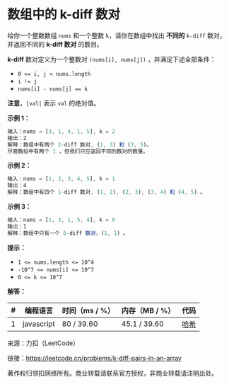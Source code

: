 # 数组中的 k-diff 数对

给你一个整数数组 `nums` 和一个整数 `k`，请你在数组中找出 **不同的** `k-diff` 数对，并返回不同的 **k-diff 数对** 的数目。

**k-diff** 数对定义为一个整数对 `(nums[i], nums[j])` ，并满足下述全部条件：

- `0 <= i, j < nums.length`
- `i != j`
- `nums[i] - nums[j] == k`

**注意**，`|val|` 表示 `val` 的绝对值。

**示例 1：**

``` javascript
输入：nums = [3, 1, 4, 1, 5], k = 2
输出：2
解释：数组中有两个 2-diff 数对, (1, 3) 和 (3, 5)。
尽管数组中有两个 1 ，但我们只应返回不同的数对的数量。
```

**示例 2：**

``` javascript
输入：nums = [1, 2, 3, 4, 5], k = 1
输出：4
解释：数组中有四个 1-diff 数对, (1, 2), (2, 3), (3, 4) 和 (4, 5) 。
```

**示例 3：**

``` javascript
输入：nums = [1, 3, 1, 5, 4], k = 0
输出：1
解释：数组中只有一个 0-diff 数对，(1, 1) 。
```

**提示：**

- `1 <= nums.length <= 10^4`
- `-10^7 <= nums[i] <= 10^7`
- `0 <= k <= 10^7`

**解答：**

**#**|**编程语言**|**时间（ms / %）**|**内存（MB / %）**|**代码**
--|--|--|--|--
1|javascript|80 / 39.60|45.1 / 39.60|[哈希](./javascript/ac_v1.js)

来源：力扣（LeetCode）

链接：https://leetcode.cn/problems/k-diff-pairs-in-an-array

著作权归领扣网络所有。商业转载请联系官方授权，非商业转载请注明出处。
